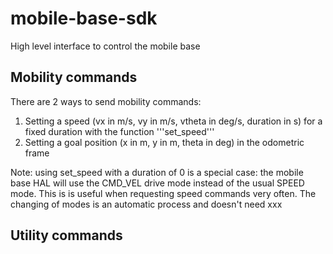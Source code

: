# mobile-base-sdk
High level interface to control the mobile
base
## Mobility commands
There are 2 ways to send mobility commands: 
1. Setting a speed (vx in m/s, vy in m/s, vtheta in deg/s, duration in s) for a fixed duration with the function '''set_speed'''
2. Setting a goal position (x in m, y in m, theta in deg) in the odometric frame

Note: using set_speed with a duration of 0 is a special case: the mobile base HAL will use the CMD_VEL drive mode instead of the usual SPEED mode. This is is useful when requesting speed commands very often.
The changing of modes is an automatic process and doesn't need xxx

## Utility commands

 
